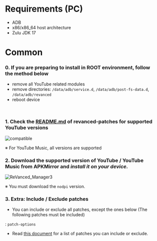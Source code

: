Requirements (PC)
==
- ADB
- x86/x86_64 host architecture
- Zulu JDK 17

Common
==
### 0. If you are preparing to install in **ROOT environment**, follow the method below
- remove all YouTube related modules
- remove directories: `/data/adb/service.d`, `/data/adb/post-fs-data.d`, `/data/adb/revanced`
- reboot device

​
### 1. Check the [README.md](https://github.com/inotia00/revanced-patches/tree/revanced-extended#-json-format) of revanced-patches for supported YouTube versions

![compatible](https://user-images.githubusercontent.com/108592928/221310639-6bfd8d2c-ea9c-41af-b0c2-59ba1560fa3b.png)

※ For YouTube Music, all versions are supported
​

### 2. Download the supported version of YouTube / YouTube Music from APKMirror and **_install it on your device._**

![ReVanced_Manager3](https://user-images.githubusercontent.com/108592928/221310762-f85a6109-3246-4a4f-9c2b-04d0922238c6.png)

※ You must download the `nodpi` version.

### 3. Extra: Include / Exclude patches
- You can include or exclude all patches, except the ones below (The following patches must be included)

: `patch-options`

- Read [this document](https://github.com/inotia00/revanced-documentation/wiki/Options-Information-about-the-patch) for a list of patches you can include or exclude.